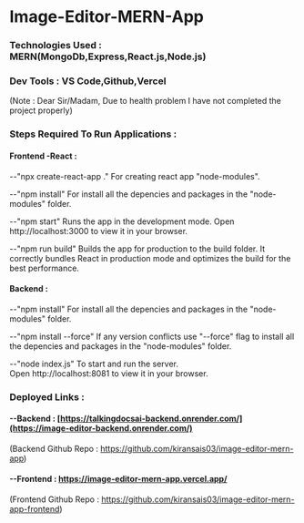 # Image-Editor-MERN-App

### Technologies Used : MERN(MongoDb,Express,React.js,Node.js)

### Dev Tools : VS Code,Github,Vercel

(Note : Dear Sir/Madam, Due to health problem I have not completed the project properly)

### Steps Required To Run Applications :

#### Frontend -React :

--"npx create-react-app ."
  For creating react app "node-modules".

--"npm install"
   For install all the depencies and packages in the "node-modules" folder.

--"npm start"
   Runs the app in the development mode.
   Open http://localhost:3000 to view it in your browser.

--"npm run build"
   Builds the app for production to the build folder. 
   It correctly bundles React in production mode and optimizes the build for the best performance.

#### Backend :

--"npm install"
     For install all the depencies and packages in the "node-modules" folder.

--"npm install --force"
    If any version conflicts use "--force" flag to  install all the depencies and packages in the "node-modules" folder.

--"node index.js"
   To start and run the server.  
   Open http://localhost:8081 to view it in your browser.

### Deployed Links :

#### --Backend : [https://talkingdocsai-backend.onrender.com/](https://image-editor-backend.onrender.com/)
(Backend Github Repo : https://github.com/kiransais03/image-editor-mern-app)


#### --Frontend : https://image-editor-mern-app.vercel.app/
(Frontend Github Repo : https://github.com/kiransais03/image-editor-mern-app-frontend)
